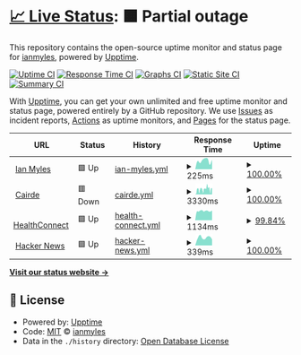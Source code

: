 # [📈 Live Status](https://ianmyles.github.io/uptime): <!--live status--> **🟧 Partial outage**

This repository contains the open-source uptime monitor and status page for [ianmyles](https://ianmyles.github.io/uptime), powered by [Upptime](https://github.com/upptime/upptime).

[![Uptime CI](https://github.com/ianmyles/uptime/workflows/Uptime%20CI/badge.svg)](https://github.com/ianmyles/uptime/actions?query=workflow%3A%22Uptime+CI%22)
[![Response Time CI](https://github.com/ianmyles/uptime/workflows/Response%20Time%20CI/badge.svg)](https://github.com/ianmyles/uptime/actions?query=workflow%3A%22Response+Time+CI%22)
[![Graphs CI](https://github.com/ianmyles/uptime/workflows/Graphs%20CI/badge.svg)](https://github.com/ianmyles/uptime/actions?query=workflow%3A%22Graphs+CI%22)
[![Static Site CI](https://github.com/ianmyles/uptime/workflows/Static%20Site%20CI/badge.svg)](https://github.com/ianmyles/uptime/actions?query=workflow%3A%22Static+Site+CI%22)
[![Summary CI](https://github.com/ianmyles/uptime/workflows/Summary%20CI/badge.svg)](https://github.com/ianmyles/uptime/actions?query=workflow%3A%22Summary+CI%22)

With [Upptime](https://upptime.js.org), you can get your own unlimited and free uptime monitor and status page, powered entirely by a GitHub repository. We use [Issues](https://github.com/ianmyles/uptime/issues) as incident reports, [Actions](https://github.com/ianmyles/uptime/actions) as uptime monitors, and [Pages](https://ianmyles.github.io/uptime) for the status page.

<!--start: status pages-->
<!-- This summary is generated by Upptime (https://github.com/upptime/upptime) -->
<!-- Do not edit this manually, your changes will be overwritten -->
<!-- prettier-ignore -->
| URL | Status | History | Response Time | Uptime |
| --- | ------ | ------- | ------------- | ------ |
| <img alt="" src="https://icons.duckduckgo.com/ip3/www.ianmyles.com.ico" height="13"> [Ian Myles](https://www.ianmyles.com) | 🟩 Up | [ian-myles.yml](https://github.com/ianmyles/uptime/commits/HEAD/history/ian-myles.yml) | <details><summary><img alt="Response time graph" src="./graphs/ian-myles/response-time-week.png" height="20"> 225ms</summary><br><a href="https://ianmyles.github.io/uptime/history/ian-myles"><img alt="Response time 302" src="https://img.shields.io/endpoint?url=https%3A%2F%2Fraw.githubusercontent.com%2Fianmyles%2Fuptime%2FHEAD%2Fapi%2Fian-myles%2Fresponse-time.json"></a><br><a href="https://ianmyles.github.io/uptime/history/ian-myles"><img alt="24-hour response time 248" src="https://img.shields.io/endpoint?url=https%3A%2F%2Fraw.githubusercontent.com%2Fianmyles%2Fuptime%2FHEAD%2Fapi%2Fian-myles%2Fresponse-time-day.json"></a><br><a href="https://ianmyles.github.io/uptime/history/ian-myles"><img alt="7-day response time 225" src="https://img.shields.io/endpoint?url=https%3A%2F%2Fraw.githubusercontent.com%2Fianmyles%2Fuptime%2FHEAD%2Fapi%2Fian-myles%2Fresponse-time-week.json"></a><br><a href="https://ianmyles.github.io/uptime/history/ian-myles"><img alt="30-day response time 381" src="https://img.shields.io/endpoint?url=https%3A%2F%2Fraw.githubusercontent.com%2Fianmyles%2Fuptime%2FHEAD%2Fapi%2Fian-myles%2Fresponse-time-month.json"></a><br><a href="https://ianmyles.github.io/uptime/history/ian-myles"><img alt="1-year response time 329" src="https://img.shields.io/endpoint?url=https%3A%2F%2Fraw.githubusercontent.com%2Fianmyles%2Fuptime%2FHEAD%2Fapi%2Fian-myles%2Fresponse-time-year.json"></a></details> | <details><summary><a href="https://ianmyles.github.io/uptime/history/ian-myles">100.00%</a></summary><a href="https://ianmyles.github.io/uptime/history/ian-myles"><img alt="All-time uptime 100.00%" src="https://img.shields.io/endpoint?url=https%3A%2F%2Fraw.githubusercontent.com%2Fianmyles%2Fuptime%2FHEAD%2Fapi%2Fian-myles%2Fuptime.json"></a><br><a href="https://ianmyles.github.io/uptime/history/ian-myles"><img alt="24-hour uptime 100.00%" src="https://img.shields.io/endpoint?url=https%3A%2F%2Fraw.githubusercontent.com%2Fianmyles%2Fuptime%2FHEAD%2Fapi%2Fian-myles%2Fuptime-day.json"></a><br><a href="https://ianmyles.github.io/uptime/history/ian-myles"><img alt="7-day uptime 100.00%" src="https://img.shields.io/endpoint?url=https%3A%2F%2Fraw.githubusercontent.com%2Fianmyles%2Fuptime%2FHEAD%2Fapi%2Fian-myles%2Fuptime-week.json"></a><br><a href="https://ianmyles.github.io/uptime/history/ian-myles"><img alt="30-day uptime 100.00%" src="https://img.shields.io/endpoint?url=https%3A%2F%2Fraw.githubusercontent.com%2Fianmyles%2Fuptime%2FHEAD%2Fapi%2Fian-myles%2Fuptime-month.json"></a><br><a href="https://ianmyles.github.io/uptime/history/ian-myles"><img alt="1-year uptime 100.00%" src="https://img.shields.io/endpoint?url=https%3A%2F%2Fraw.githubusercontent.com%2Fianmyles%2Fuptime%2FHEAD%2Fapi%2Fian-myles%2Fuptime-year.json"></a></details>
| <img alt="" src="https://icons.duckduckgo.com/ip3/www.cairde.ie.ico" height="13"> [Cairde](https://www.cairde.ie) | 🟥 Down | [cairde.yml](https://github.com/ianmyles/uptime/commits/HEAD/history/cairde.yml) | <details><summary><img alt="Response time graph" src="./graphs/cairde/response-time-week.png" height="20"> 3330ms</summary><br><a href="https://ianmyles.github.io/uptime/history/cairde"><img alt="Response time 4791" src="https://img.shields.io/endpoint?url=https%3A%2F%2Fraw.githubusercontent.com%2Fianmyles%2Fuptime%2FHEAD%2Fapi%2Fcairde%2Fresponse-time.json"></a><br><a href="https://ianmyles.github.io/uptime/history/cairde"><img alt="24-hour response time 2453" src="https://img.shields.io/endpoint?url=https%3A%2F%2Fraw.githubusercontent.com%2Fianmyles%2Fuptime%2FHEAD%2Fapi%2Fcairde%2Fresponse-time-day.json"></a><br><a href="https://ianmyles.github.io/uptime/history/cairde"><img alt="7-day response time 3330" src="https://img.shields.io/endpoint?url=https%3A%2F%2Fraw.githubusercontent.com%2Fianmyles%2Fuptime%2FHEAD%2Fapi%2Fcairde%2Fresponse-time-week.json"></a><br><a href="https://ianmyles.github.io/uptime/history/cairde"><img alt="30-day response time 3474" src="https://img.shields.io/endpoint?url=https%3A%2F%2Fraw.githubusercontent.com%2Fianmyles%2Fuptime%2FHEAD%2Fapi%2Fcairde%2Fresponse-time-month.json"></a><br><a href="https://ianmyles.github.io/uptime/history/cairde"><img alt="1-year response time 4744" src="https://img.shields.io/endpoint?url=https%3A%2F%2Fraw.githubusercontent.com%2Fianmyles%2Fuptime%2FHEAD%2Fapi%2Fcairde%2Fresponse-time-year.json"></a></details> | <details><summary><a href="https://ianmyles.github.io/uptime/history/cairde">100.00%</a></summary><a href="https://ianmyles.github.io/uptime/history/cairde"><img alt="All-time uptime 99.99%" src="https://img.shields.io/endpoint?url=https%3A%2F%2Fraw.githubusercontent.com%2Fianmyles%2Fuptime%2FHEAD%2Fapi%2Fcairde%2Fuptime.json"></a><br><a href="https://ianmyles.github.io/uptime/history/cairde"><img alt="24-hour uptime 99.99%" src="https://img.shields.io/endpoint?url=https%3A%2F%2Fraw.githubusercontent.com%2Fianmyles%2Fuptime%2FHEAD%2Fapi%2Fcairde%2Fuptime-day.json"></a><br><a href="https://ianmyles.github.io/uptime/history/cairde"><img alt="7-day uptime 100.00%" src="https://img.shields.io/endpoint?url=https%3A%2F%2Fraw.githubusercontent.com%2Fianmyles%2Fuptime%2FHEAD%2Fapi%2Fcairde%2Fuptime-week.json"></a><br><a href="https://ianmyles.github.io/uptime/history/cairde"><img alt="30-day uptime 99.88%" src="https://img.shields.io/endpoint?url=https%3A%2F%2Fraw.githubusercontent.com%2Fianmyles%2Fuptime%2FHEAD%2Fapi%2Fcairde%2Fuptime-month.json"></a><br><a href="https://ianmyles.github.io/uptime/history/cairde"><img alt="1-year uptime 99.99%" src="https://img.shields.io/endpoint?url=https%3A%2F%2Fraw.githubusercontent.com%2Fianmyles%2Fuptime%2FHEAD%2Fapi%2Fcairde%2Fuptime-year.json"></a></details>
| <img alt="" src="https://icons.duckduckgo.com/ip3/healthconnect.ie.ico" height="13"> [HealthConnect](https://healthconnect.ie/) | 🟩 Up | [health-connect.yml](https://github.com/ianmyles/uptime/commits/HEAD/history/health-connect.yml) | <details><summary><img alt="Response time graph" src="./graphs/health-connect/response-time-week.png" height="20"> 1134ms</summary><br><a href="https://ianmyles.github.io/uptime/history/health-connect"><img alt="Response time 1060" src="https://img.shields.io/endpoint?url=https%3A%2F%2Fraw.githubusercontent.com%2Fianmyles%2Fuptime%2FHEAD%2Fapi%2Fhealth-connect%2Fresponse-time.json"></a><br><a href="https://ianmyles.github.io/uptime/history/health-connect"><img alt="24-hour response time 1191" src="https://img.shields.io/endpoint?url=https%3A%2F%2Fraw.githubusercontent.com%2Fianmyles%2Fuptime%2FHEAD%2Fapi%2Fhealth-connect%2Fresponse-time-day.json"></a><br><a href="https://ianmyles.github.io/uptime/history/health-connect"><img alt="7-day response time 1134" src="https://img.shields.io/endpoint?url=https%3A%2F%2Fraw.githubusercontent.com%2Fianmyles%2Fuptime%2FHEAD%2Fapi%2Fhealth-connect%2Fresponse-time-week.json"></a><br><a href="https://ianmyles.github.io/uptime/history/health-connect"><img alt="30-day response time 1088" src="https://img.shields.io/endpoint?url=https%3A%2F%2Fraw.githubusercontent.com%2Fianmyles%2Fuptime%2FHEAD%2Fapi%2Fhealth-connect%2Fresponse-time-month.json"></a><br><a href="https://ianmyles.github.io/uptime/history/health-connect"><img alt="1-year response time 1078" src="https://img.shields.io/endpoint?url=https%3A%2F%2Fraw.githubusercontent.com%2Fianmyles%2Fuptime%2FHEAD%2Fapi%2Fhealth-connect%2Fresponse-time-year.json"></a></details> | <details><summary><a href="https://ianmyles.github.io/uptime/history/health-connect">99.84%</a></summary><a href="https://ianmyles.github.io/uptime/history/health-connect"><img alt="All-time uptime 100.00%" src="https://img.shields.io/endpoint?url=https%3A%2F%2Fraw.githubusercontent.com%2Fianmyles%2Fuptime%2FHEAD%2Fapi%2Fhealth-connect%2Fuptime.json"></a><br><a href="https://ianmyles.github.io/uptime/history/health-connect"><img alt="24-hour uptime 100.00%" src="https://img.shields.io/endpoint?url=https%3A%2F%2Fraw.githubusercontent.com%2Fianmyles%2Fuptime%2FHEAD%2Fapi%2Fhealth-connect%2Fuptime-day.json"></a><br><a href="https://ianmyles.github.io/uptime/history/health-connect"><img alt="7-day uptime 99.84%" src="https://img.shields.io/endpoint?url=https%3A%2F%2Fraw.githubusercontent.com%2Fianmyles%2Fuptime%2FHEAD%2Fapi%2Fhealth-connect%2Fuptime-week.json"></a><br><a href="https://ianmyles.github.io/uptime/history/health-connect"><img alt="30-day uptime 99.96%" src="https://img.shields.io/endpoint?url=https%3A%2F%2Fraw.githubusercontent.com%2Fianmyles%2Fuptime%2FHEAD%2Fapi%2Fhealth-connect%2Fuptime-month.json"></a><br><a href="https://ianmyles.github.io/uptime/history/health-connect"><img alt="1-year uptime 100.00%" src="https://img.shields.io/endpoint?url=https%3A%2F%2Fraw.githubusercontent.com%2Fianmyles%2Fuptime%2FHEAD%2Fapi%2Fhealth-connect%2Fuptime-year.json"></a></details>
| <img alt="" src="https://icons.duckduckgo.com/ip3/news.ycombinator.com.ico" height="13"> [Hacker News](https://news.ycombinator.com) | 🟩 Up | [hacker-news.yml](https://github.com/ianmyles/uptime/commits/HEAD/history/hacker-news.yml) | <details><summary><img alt="Response time graph" src="./graphs/hacker-news/response-time-week.png" height="20"> 339ms</summary><br><a href="https://ianmyles.github.io/uptime/history/hacker-news"><img alt="Response time 294" src="https://img.shields.io/endpoint?url=https%3A%2F%2Fraw.githubusercontent.com%2Fianmyles%2Fuptime%2FHEAD%2Fapi%2Fhacker-news%2Fresponse-time.json"></a><br><a href="https://ianmyles.github.io/uptime/history/hacker-news"><img alt="24-hour response time 264" src="https://img.shields.io/endpoint?url=https%3A%2F%2Fraw.githubusercontent.com%2Fianmyles%2Fuptime%2FHEAD%2Fapi%2Fhacker-news%2Fresponse-time-day.json"></a><br><a href="https://ianmyles.github.io/uptime/history/hacker-news"><img alt="7-day response time 339" src="https://img.shields.io/endpoint?url=https%3A%2F%2Fraw.githubusercontent.com%2Fianmyles%2Fuptime%2FHEAD%2Fapi%2Fhacker-news%2Fresponse-time-week.json"></a><br><a href="https://ianmyles.github.io/uptime/history/hacker-news"><img alt="30-day response time 324" src="https://img.shields.io/endpoint?url=https%3A%2F%2Fraw.githubusercontent.com%2Fianmyles%2Fuptime%2FHEAD%2Fapi%2Fhacker-news%2Fresponse-time-month.json"></a><br><a href="https://ianmyles.github.io/uptime/history/hacker-news"><img alt="1-year response time 302" src="https://img.shields.io/endpoint?url=https%3A%2F%2Fraw.githubusercontent.com%2Fianmyles%2Fuptime%2FHEAD%2Fapi%2Fhacker-news%2Fresponse-time-year.json"></a></details> | <details><summary><a href="https://ianmyles.github.io/uptime/history/hacker-news">100.00%</a></summary><a href="https://ianmyles.github.io/uptime/history/hacker-news"><img alt="All-time uptime 99.99%" src="https://img.shields.io/endpoint?url=https%3A%2F%2Fraw.githubusercontent.com%2Fianmyles%2Fuptime%2FHEAD%2Fapi%2Fhacker-news%2Fuptime.json"></a><br><a href="https://ianmyles.github.io/uptime/history/hacker-news"><img alt="24-hour uptime 100.00%" src="https://img.shields.io/endpoint?url=https%3A%2F%2Fraw.githubusercontent.com%2Fianmyles%2Fuptime%2FHEAD%2Fapi%2Fhacker-news%2Fuptime-day.json"></a><br><a href="https://ianmyles.github.io/uptime/history/hacker-news"><img alt="7-day uptime 100.00%" src="https://img.shields.io/endpoint?url=https%3A%2F%2Fraw.githubusercontent.com%2Fianmyles%2Fuptime%2FHEAD%2Fapi%2Fhacker-news%2Fuptime-week.json"></a><br><a href="https://ianmyles.github.io/uptime/history/hacker-news"><img alt="30-day uptime 100.00%" src="https://img.shields.io/endpoint?url=https%3A%2F%2Fraw.githubusercontent.com%2Fianmyles%2Fuptime%2FHEAD%2Fapi%2Fhacker-news%2Fuptime-month.json"></a><br><a href="https://ianmyles.github.io/uptime/history/hacker-news"><img alt="1-year uptime 100.00%" src="https://img.shields.io/endpoint?url=https%3A%2F%2Fraw.githubusercontent.com%2Fianmyles%2Fuptime%2FHEAD%2Fapi%2Fhacker-news%2Fuptime-year.json"></a></details>

<!--end: status pages-->

[**Visit our status website →**](https://ianmyles.github.io/uptime)

## 📄 License

- Powered by: [Upptime](https://github.com/upptime/upptime)
- Code: [MIT](./LICENSE) © [ianmyles](https://ianmyles.github.io/uptime)
- Data in the `./history` directory: [Open Database License](https://opendatacommons.org/licenses/odbl/1-0/)
